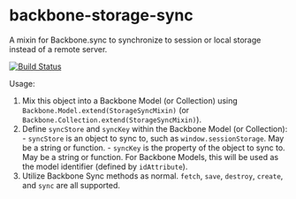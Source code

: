 # backbone-storage-sync

A mixin for Backbone.sync to synchronize to session or local storage instead of a remote server. 

[![Build Status](https://travis-ci.org/Cormant-Incorporated/backbone-storage-sync.svg?branch=master)](https://travis-ci.org/Cormant-Incorporated/backbone-storage-sync)

Usage: 

  1. Mix this object into a Backbone Model (or Collection) using `Backbone.Model.extend(StorageSyncMixin)` (or `Backbone.Collection.extend(StorageSyncMixin)`). 
  2. Define `syncStore` and `syncKey` within the Backbone Model (or Collection):
    - `syncStore` is an object to sync to, such as `window.sessionStorage`. May be a string or function. 
    - `syncKey` is the property of the object to sync to. May be a string or function. 
      For Backbone Models, this will be used as the model identifier (defined by `idAttribute`).
  3. Utilize Backbone Sync methods as normal. `fetch`, `save`, `destroy`, `create`, and `sync` are all supported. 
